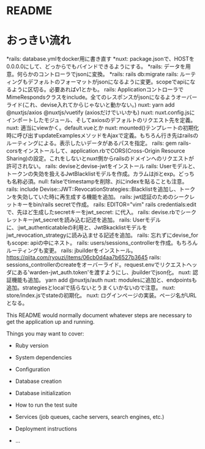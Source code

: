 # README

# おっきい流れ
*rails: database.ymlをdocker用に書き直す
*nuxt: package.jsonで、HOSTを0.0.0.0にして、どっからでもバインドできるようにする。
*rails: データを用意。何らかのコントローラでjsonに変換。
*rails: rails db:migrate
rails: ルーティングもデフォルトのフォーマットがjsonになるように変更。scopeでapiになるように区切る。必要あればv1とかも。
rails: ApplicationコントローラでMimeRespondsクラスをinclude。全てのレスポンスがjsonになるようオーバーライド(これ、devise入れてからじゃないと動かない。)
nuxt: yarn add @nuxtjs/axios @nuxtjs/vuetify (axiosだけでいいかも)
nuxt: nuxt.config.jsにインポートしたモジュール、そしてaxiosのデフォルトのリクエスト先を定義。
nuxt: 適当にviewかく。default.vueとか
nuxt: mounted()テンプレートの初期化時に呼び出すupdateExamplesメソッドをAjaxで定義。もちろん行き先はrailsのルーティングによる。表示したいデータがあるパスを指定。
rails: gem rails-corsをインストールして、application.rbでCORS(Cross-Origin Resource Sharing)の設定。これをしないとnuxt側からrailsのドメインへのリクエストが許可されない。
rails: deviseとdevise-jwtをインストール
rails: Userモデルと、トークンの失効を扱えるJwtBlacklistモデルを作成。カラムはjtiとexp。どっちも名称必須。null: falseでtimestampを削除、jtiにindexを貼ることも注意。
rails: include Devise::JWT::RevocationStrategies::Blacklistを追加し、トークンを失効していた時に再生成する機能を追加。
rails: jwt認証のためのシークレットキーをbin/rails secretで作成。
rails: EDITOR="vim" rails credentials:editで、先ほど生成したsecretキーをjwt_secret: に代入。
rails: devise.rbでシークレットキーjwt_secretを読み込む記述を追加。
rails: Userモデルに、:jwt_authenticatableの利用と、JwtBkacklistモデルをjwt_revocation_strategyに読み込ませる記述を追加。
rails: 忘れずにdevise_forもscope: apiの中にネスト。
rails: users/sessions_controllerを作成。もちろんルーティングも変更。
rails: jbuilderをインストール。https://qiita.com/ryouzi/items/06cb0d4aa7b6527b3645
rails: sessions_controllerのcreateをオーバーライド。request.envでリクエストヘッダにある'warden-jwt_auth.token'を渡すようにし、jbuilderでjson化。
nuxt: 認証機能も追加。 yarn add @nuxtjs/auth
nuxt: modulesに追加と、endpointsも追加。strategiesとlocalで括らないとうまくいかないので注意。
nuxt: store/index.jsでstateの初期化。
nuxt: ログインページの実装。ページ名がURLとなる。









This README would normally document whatever steps are necessary to get the
application up and running.

Things you may want to cover:

* Ruby version

* System dependencies

* Configuration

* Database creation

* Database initialization

* How to run the test suite

* Services (job queues, cache servers, search engines, etc.)

* Deployment instructions

* ...

